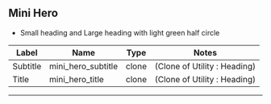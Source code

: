 ## Mini Hero
- Small heading and Large heading with light green half circle

<table class="ll-fields-table">
  <thead>
    <th>Label</th>
    <th>Name</th>
    <th>Type</th>
    <th>Notes</th>
  </thead>
  <tbody>
                <tr>
                  <td>Subtitle</td>
                  <td>mini_hero_subtitle</td>
                  <td>clone</td>
                  <td> (Clone of Utility : Heading)</td>
                </tr>
                <tr>
                  <td>Title</td>
                  <td>mini_hero_title</td>
                  <td>clone</td>
                  <td> (Clone of Utility : Heading)</td>
                </tr>
  </tbody>
</table>

***
